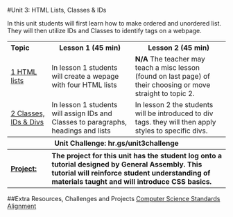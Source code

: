 #Unit 3: HTML Lists, Classes & IDs 

In this unit students will first learn how to make ordered and unordered list. They will then utilize IDs and Classes to identify tags on a webpage.

<table>
<tr>
	<th align="left">Topic</th>
	<th>Lesson 1 (45 min)</th>
	<th>Lesson 2 (45 min)</th>
</tr>
<tr>
	<td align="left"> <a href="topics/topic1">1 HTML lists</a> </td>
	<td>In lesson 1 students will create a wepage with four HTML lists  </td>
	<td> <strong>N/A</strong> The teacher may teach a misc lesson (found on last page) of their choosing or move straight to topic 2. </td>
</tr>
<tr>
	<td align="left"> <a href="topics/topic2">2 Classes, IDs & Divs</a> </td>
	<td>In lesson 1 students will assign IDs and Classes to paragraphs, headings and lists</td>
	<td> In lesson 2 the students will be introduced to div tags. they will then apply styles to specific divs. </td>
</tr>
<tr>
	<th align="center" colspan="3">Unit Challenge: hr.gs/unit3challenge </th>
</tr>
<tr>
	<th align="left"><a href ="projects/project1" >Project: </a> </th>
	<th align="left" colspan="2">The project for this unit has the student log onto a tutorial designed by General Assembly. This tutorial will reinforce student understanding of materials taught and will introduce CSS basics. </th>
</table>

##Extra Resources, Challenges and Projects
[Computer Science Standards Alignment](csStandards.md)



